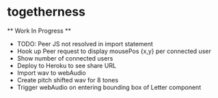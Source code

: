 # togetherness

** Work In Progress **

* TODO: Peer JS not resolved in import statement
* Hook up Peer request to display mousePos {x,y} per connected user
* Show number of connected users
* Deploy to Heroku to see share URL
* Import wav to webAudio
* Create pitch shifted wav for 8 tones
* Trigger webAudio on entering bounding box of Letter component

